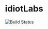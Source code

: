 # idiotLabs

![Build Status](https://app.chipperci.com/projects/9850673b-2b3f-4b34-a6e3-b8bf4d8edfe0/status/master)